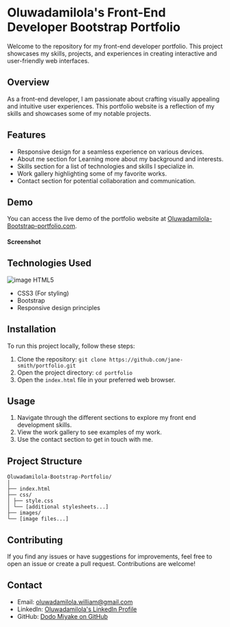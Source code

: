 # Oluwadamilola's Front-End Developer Bootstrap Portfolio

Welcome to the repository for my front-end developer portfolio. This project showcases my skills, projects, and experiences in creating interactive and user-friendly web interfaces.

## Overview

As a front-end developer, I am passionate about crafting visually appealing and intuitive user experiences. This portfolio website is a reflection of my skills and showcases some of my notable projects.

## Features

- Responsive design for a seamless experience on various devices.
- About me section for Learning more about my background and interests.
- Skills section for a list of technologies and skills I specialize in.
- Work gallery highlighting some of my favorite works.
- Contact section for potential collaboration and communication.

## Demo

You can access the live demo of the portfolio website at [Oluwadamilola-Bootstrap-portfolio.com](https://dodomiyake.github.io/Oluwadamilola-Bootstrap-Portfolio/).

#### Screenshot


## Technologies Used

![image](https://github.com/dodomiyake/Oluwadamilola-Bootstrap-Portfolio/assets/70576110/9326c2c8-226b-4a54-8805-37685d7bd618)
HTML5
- CSS3 (For styling)
- Bootstrap
- Responsive design principles

## Installation

To run this project locally, follow these steps:

1. Clone the repository: `git clone https://github.com/jane-smith/portfolio.git`
2. Open the project directory: `cd portfolio`
3. Open the `index.html` file in your preferred web browser.

## Usage

1. Navigate through the different sections to explore my front end development skills.
2. View the work gallery to see examples of my work.
3. Use the contact section to get in touch with me.

## Project Structure
```
Oluwadamilola-Bootstrap-Portfolio/
│
├── index.html
├── css/
│ ├── style.css
│ └── [additional stylesheets...]
├── images/
└── [image files...]
```
## Contributing

If you find any issues or have suggestions for improvements, feel free to open an issue or create a pull request. Contributions are welcome!

## Contact

- Email: [oluwadamilola.william@gmail.com](mailto:oluwadamilola.william@gmail.com)
- LinkedIn: [Oluwadamilola's LinkedIn Profile](https://www.linkedin.com/in/oluwadamilolaxajayi)
- GitHub: [Dodo Miyake on GitHub](https://github.com/dodomiyake)




